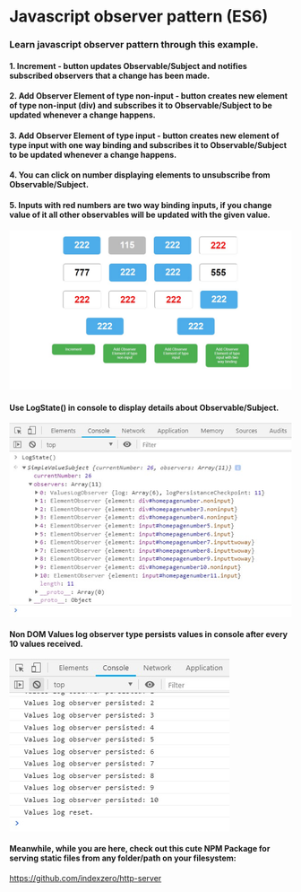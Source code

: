 # Javascript observer pattern (ES6)

### Learn javascript observer pattern through this example.

#### 1. Increment - button updates Observable/Subject and notifies subscribed observers that a change has been made.
#### 2. Add Observer Element of type non-input - button creates new element of type non-input (div) and subscribes it to Observable/Subject to be updated whenever a change happens.
#### 3. Add Observer Element of type input - button creates new element of type input with one way binding and subscribes it to Observable/Subject to be updated whenever a change happens.
#### 4. You can click on number displaying elements to unsubscribe from Observable/Subject.
#### 5. Inputs with red numbers are two way binding inputs, if you change value of it all other observables will be updated with the given value.

![img](screenshotsample.jpg)

#### Use LogState() in console to display details about Observable/Subject.

![img](screenshotlogstate2.jpg)

#### Non DOM Values log observer type persists values in console after every 10 values received.

![img](screenshot3.jpg)

#### Meanwhile, while you are here, check out this cute NPM Package for serving static files from any folder/path on your filesystem:
https://github.com/indexzero/http-server







